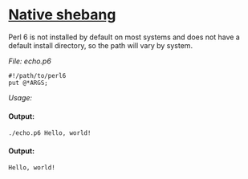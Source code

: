 [1]: http://rosettacode.org/wiki/Native_shebang

# [Native shebang][1]

Perl 6 is not installed by default on most systems and does not have a default install directory, so the path will vary by system.



*File: echo.p6*

```perl6
#!/path/to/perl6
put @*ARGS;
```


*Usage:*


#### Output:
```
./echo.p6 Hello, world!
```

#### Output:
```
Hello, world!
```